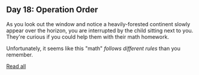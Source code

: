 ## Day 18: Operation Order

As you look out the window and notice a heavily-forested continent slowly appear over the horizon, you are interrupted by the child sitting next to you. They're curious if you could help them with their math homework.

Unfortunately, it seems like this "math" *follows different rules* than you remember.

[Read all](https://adventofcode.com/2020/day/18)
